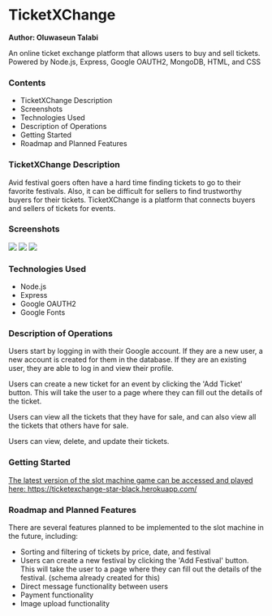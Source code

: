 # TicketXChange
**Author: Oluwaseun Talabi**

An online ticket exchange platform that allows users to buy and sell tickets.
Powered by Node.js, Express, Google OAUTH2, MongoDB, HTML, and CSS

### Contents

- TicketXChange Description
- Screenshots
- Technologies Used
- Description of Operations 
- Getting Started
- Roadmap and Planned Features


### TicketXChange Description
Avid festival goers often have a hard time finding tickets to go to their favorite festivals. Also, it can be difficult for sellers to find trustworthy buyers for their tickets. TicketXChange is a platform that connects buyers and sellers of tickets for events.

### Screenshots
<img src="https://hedonic.life/wp-content/uploads/2022/08/viewtickets.png" />
<img src="https://hedonic.life/wp-content/uploads/2022/08/profile.png" />
<img src="https://hedonic.life/wp-content/uploads/2022/08/updateticket.png" />


### Technologies Used
- Node.js
- Express
- Google OAUTH2 
- Google Fonts


### Description of Operations

Users start by logging in with their Google account. If they are a new user, a new account is created for them in the database. If they are an existing user, they are able to log in and view their profile.

Users can create a new ticket for an event by clicking the 'Add Ticket' button. This will take the user to a page where they can fill out the details of the ticket.

Users can view all the tickets that they have for sale, and can also view all the tickets that others have for sale.

Users can view, delete, and update their tickets.

### Getting Started
[The latest version of the slot machine game can be accessed and played here: https://ticketexchange-star-black.herokuapp.com/ ](https://ticketexchange-star-black.herokuapp.com/)


### Roadmap and Planned Features
There are several features planned to be implemented to the slot machine in the future, including:

* Sorting and filtering of tickets by price, date, and festival
* Users can create a new festival by clicking the 'Add Festival' button. This will take the user to a page where they can fill out the details of the festival. (schema already created for this)
* Direct message functionality between users
* Payment functionality
* Image upload functionality 
